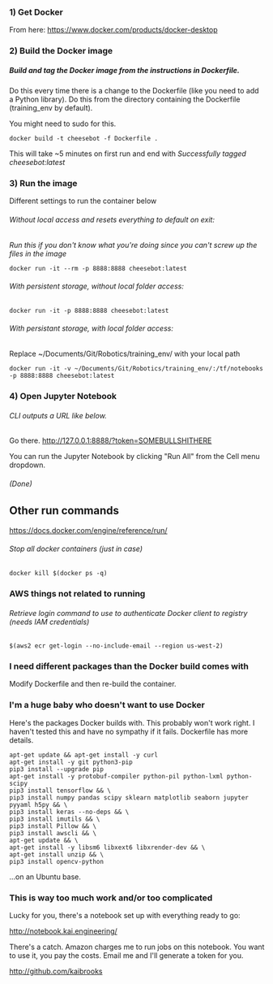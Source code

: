 
### 1) Get Docker
From here:
https://www.docker.com/products/docker-desktop

### 2) Build the Docker image

##### Build and tag the Docker image from the instructions in Dockerfile.
Do this every time there is a change to the Dockerfile (like you need to add a Python library). Do this from the directory containing the Dockerfile (training_env by default).

You might need to sudo for this.

<pre><code>docker build -t cheesebot -f Dockerfile .
</pre></code>

This will take ~5 minutes on first run and end with <i>Successfully tagged cheesebot:latest</i>


### 3) Run the image

Different settings to run the container below

###### Without local access and resets everything to default on exit:
<i>Run this if you don't know what you're doing since you can't screw up the files in the image</i>
<pre><code>docker run -it --rm -p 8888:8888 cheesebot:latest
</pre></code>

###### With persistent storage, without local folder access:
<pre><code>docker run -it -p 8888:8888 cheesebot:latest
</pre></code>

######  With persistant storage, with local folder access:
Replace ~/Documents/Git/Robotics/training_env/ with your local path
<pre><code>docker run -it -v ~/Documents/Git/Robotics/training_env/:/tf/notebooks -p 8888:8888 cheesebot:latest
</pre></code>

### 4) Open Jupyter Notebook
###### CLI outputs a URL like below.
Go there.
http://127.0.0.1:8888/?token=SOMEBULLSHITHERE

You can run the Jupyter Notebook by clicking "Run All" from the Cell menu dropdown.
###### (Done)


## Other run commands
https://docs.docker.com/engine/reference/run/

###### Stop all docker containers (just in case)
<pre><code>docker kill $(docker ps -q)
</pre></code>

### AWS things not related to running
###### Retrieve login command to use to authenticate Docker client to registry (needs IAM credentials)
<pre><code>$(aws2 ecr get-login --no-include-email --region us-west-2)
</pre></code>



### I need different packages than the Docker build comes with
Modify Dockerfile and then re-build the container.


### I'm a huge baby who doesn't want to use Docker
Here's the packages Docker builds with. This probably won't work right. I haven't tested this and have no sympathy if it fails. Dockerfile has more details.
<pre><code>apt-get update && apt-get install -y curl
apt-get install -y git python3-pip
pip3 install --upgrade pip
apt-get install -y protobuf-compiler python-pil python-lxml python-scipy
pip3 install tensorflow && \
pip3 install numpy pandas scipy sklearn matplotlib seaborn jupyter pyyaml h5py && \
pip3 install keras --no-deps && \
pip3 install imutils && \
pip3 install Pillow && \
pip3 install awscli && \
apt-get update && \
apt-get install -y libsm6 libxext6 libxrender-dev && \
apt-get install unzip && \
pip3 install opencv-python
</code></pre>

...on an Ubuntu base.



### This is way too much work and/or too complicated

Lucky for you, there's a notebook set up with everything ready to go:

http://notebook.kai.engineering/

There's a catch. Amazon charges me to run jobs on this notebook. You want to use it, you pay the costs. Email me and I'll generate a token for you.



http://github.com/kaibrooks
